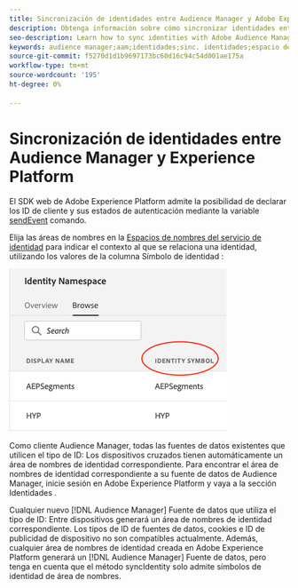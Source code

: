 ```yaml
---
title: Sincronización de identidades entre Audience Manager y Adobe Experience Platform mediante el SDK web de Platform
description: Obtenga información sobre cómo sincronizar identidades entre Audience Manager y Adobe Experience Platform mediante el SDK web de Platform
seo-description: Learn how to sync identities with Adobe Audience Manager with Experience Platform Web SDK
keywords: audience manager;aam;identidades;sinc. identidades;espacio de nombres;
source-git-commit: f5270d1d1b9697173bc60d16c94c54d001ae175a
workflow-type: tm+mt
source-wordcount: '195'
ht-degree: 0%

---
```



# Sincronización de identidades entre Audience Manager y Experience Platform

El SDK web de Adobe Experience Platform admite la posibilidad de declarar los ID de cliente y sus estados de autenticación mediante la variable [sendEvent](./overview.md#syncing-identities) comando.

Elija las áreas de nombres en la [Espacios de nombres del servicio de identidad](../../identity/../identity-service/namespaces.md) para indicar el contexto al que se relaciona una identidad, utilizando los valores de la columna Símbolo de identidad :

![Vista de la interfaz de usuario de área de nombres](../assets/identity/edge_namespaceUI_identity-symbol.png)

Como cliente Audience Manager, todas las fuentes de datos existentes que utilicen el tipo de ID: Los dispositivos cruzados tienen automáticamente un área de nombres de identidad correspondiente. Para encontrar el área de nombres de identidad correspondiente a su fuente de datos de Audience Manager, inicie sesión en Adobe Experience Platform y vaya a la sección Identidades .

Cualquier nuevo [!DNL Audience Manager] Fuente de datos que utiliza el tipo de ID: Entre dispositivos generará un área de nombres de identidad correspondiente. Los tipos de ID de fuentes de datos, cookies e ID de publicidad de dispositivo no son compatibles actualmente. Además, cualquier área de nombres de identidad creada en Adobe Experience Platform generará un [!DNL Audience Manager] Fuente de datos, pero tenga en cuenta que el método syncIdentity solo admite símbolos de identidad de área de nombres.

